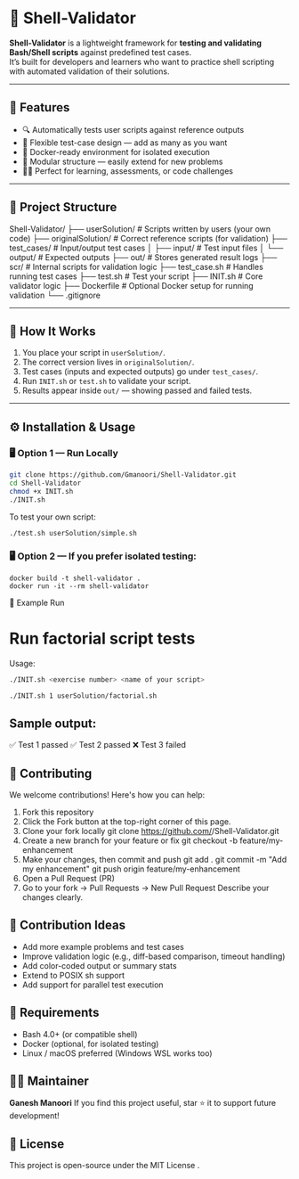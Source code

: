 # 🧩 Shell-Validator

**Shell-Validator** is a lightweight framework for **testing and validating Bash/Shell scripts** against predefined test cases.  
It’s built for developers and learners who want to practice shell scripting with automated validation of their solutions.

---

## 🚀 Features

- 🔍 Automatically tests user scripts against reference outputs  
- 🧪 Flexible test-case design — add as many as you want  
- 🐳 Docker-ready environment for isolated execution  
- 🧰 Modular structure — easily extend for new problems  
- 🧑‍💻 Perfect for learning, assessments, or code challenges  

---

## 📂 Project Structure
Shell-Validator/
├── userSolution/ # Scripts written by users (your own code)
├── originalSolution/ # Correct reference scripts (for validation)
├── test_cases/ # Input/output test cases
│ ├── input/ # Test input files
│ └── output/ # Expected outputs
├── out/ # Stores generated result logs
├── scr/ # Internal scripts for validation logic
├── test_case.sh # Handles running test cases
├── test.sh # Test your script
├── INIT.sh # Core validator logic
├── Dockerfile # Optional Docker setup for running validation
└── .gitignore


---

## 🧠 How It Works

1. You place your script in `userSolution/`.  
2. The correct version lives in `originalSolution/`.  
3. Test cases (inputs and expected outputs) go under `test_cases/`.  
4. Run `INIT.sh` or `test.sh` to validate your script.  
5. Results appear inside `out/` — showing passed and failed tests.

---

## ⚙️ Installation & Usage

### 🖥️ Option 1 — Run Locally

```bash
git clone https://github.com/Gmanoori/Shell-Validator.git
cd Shell-Validator
chmod +x INIT.sh
./INIT.sh
```

To test your own script:
```bash
./test.sh userSolution/simple.sh
```

### 🖥️ Option 2 — If you prefer isolated testing:
```
docker build -t shell-validator .
docker run -it --rm shell-validator
```

🧪 Example Run
# Run factorial script tests
Usage: 
```bash
./INIT.sh <exercise number> <name of your script>

./INIT.sh 1 userSolution/factorial.sh
```

## Sample output:

✅ Test 1 passed
✅ Test 2 passed
❌ Test 3 failed

## 🤝 Contributing

We welcome contributions! Here's how you can help:

1. Fork this repository
2. Click the Fork button at the top-right corner of this page.
3. Clone your fork locally
  git clone https://github.com/<your-username>/Shell-Validator.git
4. Create a new branch for your feature or fix
  git checkout -b feature/my-enhancement
5. Make your changes, then commit and push
  git add .
  git commit -m "Add my enhancement"
  git push origin feature/my-enhancement
6. Open a Pull Request (PR)
7. Go to your fork → Pull Requests → New Pull Request
Describe your changes clearly.

## 🧱 Contribution Ideas

- Add more example problems and test cases
- Improve validation logic (e.g., diff-based comparison, timeout handling)
- Add color-coded output or summary stats
- Extend to POSIX sh support
- Add support for parallel test execution

## 🧰 Requirements

- Bash 4.0+ (or compatible shell)
- Docker (optional, for isolated testing)
- Linux / macOS preferred (Windows WSL works too)

## 🧑‍💼 Maintainer

**Ganesh Manoori**
If you find this project useful, star ⭐ it to support future development!

## 🌟 License

This project is open-source under the MIT License
.
